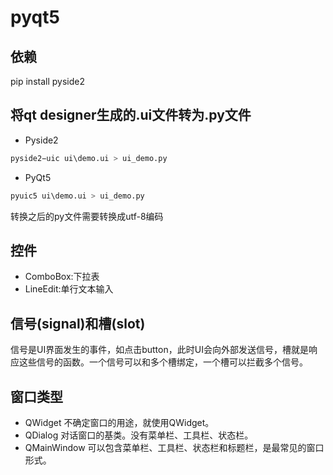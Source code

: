 # pyqt5

## 依赖
pip install pyside2

## 将qt designer生成的.ui文件转为.py文件
- Pyside2
```python
pyside2−uic ui\demo.ui > ui_demo.py
```

- PyQt5
```python
pyuic5 ui\demo.ui > ui_demo.py
```
转换之后的py文件需要转换成utf-8编码

## 控件
- ComboBox:下拉表
- LineEdit:单行文本输入

## 信号(signal)和槽(slot)

信号是UI界面发生的事件，如点击button，此时UI会向外部发送信号，槽就是响应这些信号的函数。一个信号可以和多个槽绑定，一个槽可以拦截多个信号。


## 窗口类型
- QWidget
不确定窗口的用途，就使用QWidget。
- QDialog
对话窗口的基类。没有菜单栏、工具栏、状态栏。
- QMainWindow
可以包含菜单栏、工具栏、状态栏和标题栏，是最常见的窗口形式。
